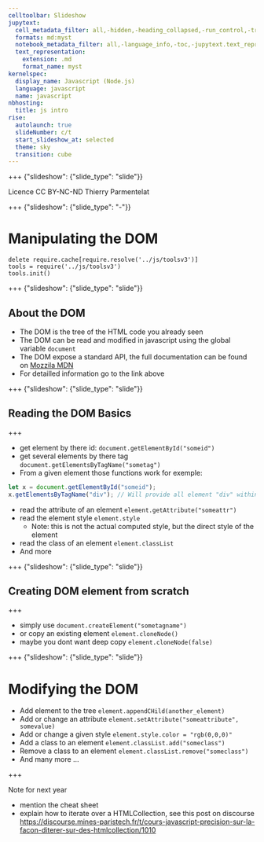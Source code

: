 ```yaml
---
celltoolbar: Slideshow
jupytext:
  cell_metadata_filter: all,-hidden,-heading_collapsed,-run_control,-trusted
  formats: md:myst
  notebook_metadata_filter: all,-language_info,-toc,-jupytext.text_representation.jupytext_version,-jupytext.text_representation.format_version
  text_representation:
    extension: .md
    format_name: myst
kernelspec:
  display_name: Javascript (Node.js)
  language: javascript
  name: javascript
nbhosting:
  title: js intro
rise:
  autolaunch: true
  slideNumber: c/t
  start_slideshow_at: selected
  theme: sky
  transition: cube
---
```


+++ {"slideshow": {"slide_type": "slide"}}

<div class="licence">
<span>Licence CC BY-NC-ND</span>
<span>Thierry Parmentelat</span>
</div>

+++ {"slideshow": {"slide_type": "-"}}

# Manipulating the DOM

```{code-cell}
delete require.cache[require.resolve('../js/toolsv3')]
tools = require('../js/toolsv3')
tools.init()
```

+++ {"slideshow": {"slide_type": "slide"}}

## About the DOM

* The DOM is the tree of the HTML code you already seen
* The DOM can be read and modified in javascript using the global variable `document`
* The DOM expose a standard API, the full documentation can be found on [Mozzila MDN](https://developer.mozilla.org/en-US/docs/Web/API/Document_Object_Model)
* For detailled information go to the link above

+++ {"slideshow": {"slide_type": "slide"}}

## Reading the DOM Basics

+++

 * get element by there id: `document.getElementById("someid")`
 * get several elements by there tag `document.getElementsByTagName("sometag")`
 * From a given element those functions work for exemple:
 ```javascript
 let x = document.getElementById("someid");
 x.getElementsByTagName("div"); // Will provide all element "div" within x
 ```
 * read the attribute of an element `element.getAttribute("someattr")`
 * read the element style `element.style`
   * Note: this is not the actual computed style, but the direct style of the element
 * read the class of an element `element.classList`
 * And more

+++ {"slideshow": {"slide_type": "slide"}}

## Creating DOM element from scratch

+++

* simply use `document.createElement("sometagname")`
* or copy an existing element `element.cloneNode()`
* maybe you dont want deep copy `element.cloneNode(false)`

+++ {"slideshow": {"slide_type": "slide"}}

# Modifying the DOM

* Add element to the tree `element.appendCHild(another_element)`
* Add or change an attribute `element.setAttribute("someattribute", somevalue)`
* Add or change a given style `element.style.color = "rgb(0,0,0)"`
* Add a class to an element `element.classList.add("someclass")`
* Remove a class to an element `element.classList.remove("someclass")`
* And many more ...

+++

Note for next year

* mention the cheat sheet
* explain how to iterate over a HTMLCollection, see this post on discourse https://discourse.mines-paristech.fr/t/cours-javascript-precision-sur-la-facon-diterer-sur-des-htmlcollection/1010
